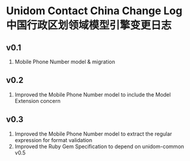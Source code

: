 # Unidom Contact China Change Log 中国行政区划领域模型引擎变更日志

## v0.1
1. Mobile Phone Number model & migration

## v0.2
1. Improved the Mobile Phone Number model to include the Model Extension concern

## v0.3
1. Improved the Mobile Phone Number model to extract the regular expression for format validation
2. Improved the Ruby Gem Specification to depend on unidom-common v0.5
